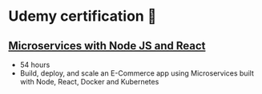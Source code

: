 # Udemy certification :page_facing_up:
## [Microservices with Node JS and React](./UC-ee5cd90b-0880-4274-ac00-4291a865fc2a.pdf)
- 54 hours 
- Build, deploy, and scale an E-Commerce app using Microservices built with Node, React, Docker and Kubernetes